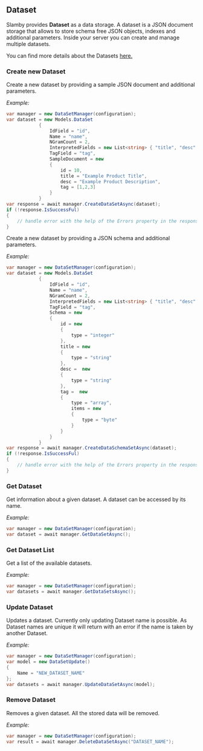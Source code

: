 ## Dataset

Slamby provides **Dataset** as a data storage. A dataset is a JSON document storage that allows to store schema free JSON objects, indexes and additional parameters. Inside your server you can create and manage multiple datasets.

You can find more details about the Datasets [here.](/docs/api/{{docversion}}/dataset)

### Create new Dataset

Create a new dataset by providing a sample JSON document and additional parameters.

_Example:_

```cs
var manager = new DataSetManager(configuration);
var dataset = new Models.DataSet
            {
                IdField = "id",
                Name = "name",
                NGramCount = 2,
                InterpretedFields = new List<string> { "title", "desc" },
                TagField = "tag",
                SampleDocument = new
                {
                    id = 10,
                    title = "Example Product Title",
                    desc = "Example Product Description",
                    tag = [1,2,3]
                }
            }
var response = await manager.CreateDataSetAsync(dataset);
if (!response.IsSuccessFul)
{
    // handle error with the help of the Errors property in the response
}
```	

Create a new dataset by providing a JSON schema and additional parameters.

_Example:_

```cs
var manager = new DataSetManager(configuration);
var dataset = new Models.DataSet
            {
                IdField = "id",
                Name = "name",
                NGramCount = 2,
                InterpretedFields = new List<string> { "title", "desc" },
                TagField = "tag",
                Schema = new
                {
                    id = new 
                    {
                        type = "integer"
                    },
                    title = new 
                    {
                        type = "string"
                    },
                    desc =  new 
                    {
                        type = "string"
                    },
                    tag =  new 
                    {
                        type = "array",
                        items = new
                        {
                            type = "byte"
                        }
                    }
                }
            }
var response = await manager.CreateDataSchemaSetAsync(dataset);
if (!response.IsSuccessFul)
{
	// handle error with the help of the Errors property in the response
}
```	

### Get Dataset

Get information about a given dataset. A dataset can be accessed by its name.

_Example:_

```cs
var manager = new DataSetManager(configuration);
var dataset = await manager.GetDataSetAsync();
```

### Get Dataset List

Get a list of the available datasets.

_Example:_

```cs
var manager = new DataSetManager(configuration);
var datasets = await manager.GetDataSetsAsync();
```

### Update Dataset

Updates a dataset. Currently only updating Dataset name is possible. As Dataset names are unique it will return with an error if the name is taken by another Dataset.

_Example:_

```cs
var manager = new DataSetManager(configuration);
var model = new DataSetUpdate()
{
    Name = "NEW_DATASET_NAME"
};
var datasets = await manager.UpdateDataSetAsync(model);
```


### Remove Dataset

Removes a given dataset. All the stored data will be removed.

_Example:_

```cs
var manager = new DataSetManager(configuration);
var result = await manager.DeleteDataSetAsync("DATASET_NAME");
```